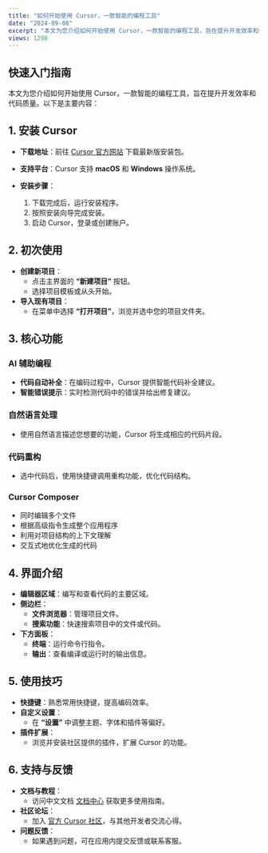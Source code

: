 ```yaml
---
title: "如何开始使用 Cursor，一款智能的编程工具"
date: "2024-09-08"
excerpt: "本文为您介绍如何开始使用 Cursor，一款智能的编程工具，旨在提升开发效率和代码质量。以下是主要内容："
views: 1298
---
```


## 快速入门指南

本文为您介绍如何开始使用 Cursor，一款智能的编程工具，旨在提升开发效率和代码质量。以下是主要内容：

## 1. 安装 Cursor

- **下载地址**：前往 [Cursor 官方网站](https://cursor.so) 下载最新版安装包。

- **支持平台**：Cursor 支持 **macOS** 和 **Windows** 操作系统。

- **安装步骤**：
  1. 下载完成后，运行安装程序。
  2. 按照安装向导完成安装。
  3. 启动 Cursor，登录或创建账户。

## 2. 初次使用

- **创建新项目**：
  - 点击主界面的 **“新建项目”** 按钮。
  - 选择项目模板或从头开始。
- **导入现有项目**：
  - 在菜单中选择 **“打开项目”**，浏览并选中您的项目文件夹。

## 3. 核心功能

### AI 辅助编程

- **代码自动补全**：在编码过程中，Cursor 提供智能代码补全建议。
- **智能错误提示**：实时检测代码中的错误并给出修复建议。

### 自然语言处理

- 使用自然语言描述您想要的功能，Cursor 将生成相应的代码片段。

### 代码重构

- 选中代码后，使用快捷键调用重构功能，优化代码结构。

### Cursor Composer

- 同时编辑多个文件
- 根据高级指令生成整个应用程序
- 利用对项目结构的上下文理解
- 交互式地优化生成的代码

## 4. 界面介绍

- **编辑器区域**：编写和查看代码的主要区域。
- **侧边栏**：
  - **文件浏览器**：管理项目文件。
  - **搜索功能**：快速搜索项目中的文件或代码。
- **下方面板**：
  - **终端**：运行命令行指令。
  - **输出**：查看编译或运行时的输出信息。

## 5. 使用技巧

- **快捷键**：熟悉常用快捷键，提高编码效率。
- **自定义设置**：
  - 在 **“设置”** 中调整主题、字体和插件等偏好。
- **插件扩展**：
  - 浏览并安装社区提供的插件，扩展 Cursor 的功能。

## 6. 支持与反馈

- **文档与教程**：
  - 访问中文文档 [文档中心](https://learn-cursor.com/docs) 获取更多使用指南。
- **社区论坛**：
  - 加入 [官方 Cursor 社区](https://community.cursor.so)，与其他开发者交流心得。
- **问题反馈**：
  - 如果遇到问题，可在应用内提交反馈或联系客服。